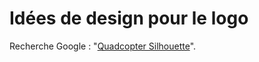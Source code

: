 # Idées de design pour le logo

Recherche Google : "[Quadcopter Silhouette](https://www.google.ca/search?q=quadcopter+silhouette&espv=2&site=webhp&source=lnms&tbm=isch&sa=X&ved=0ahUKEwj13d3WzObSAhVI74MKHcZBCM4Q_AUIBigB&biw=1440&bih=672#imgrc=_ "Quadcopter Silhouette")".
